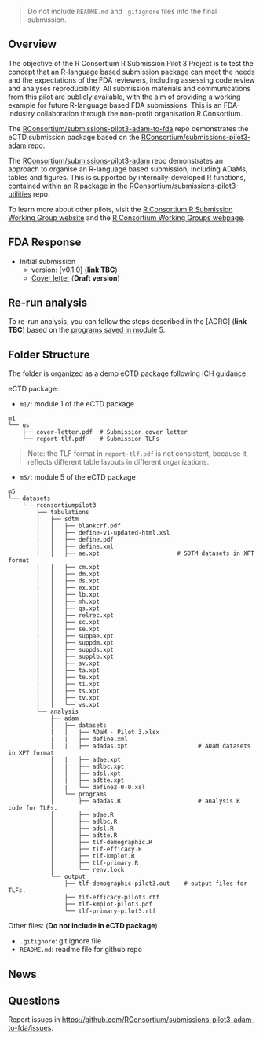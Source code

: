 > Do not include `README.md` and `.gitignore` files into the final submission. 

## Overview

The objective of the R Consortium R Submission Pilot 3 Project is to 
test the concept that an R-language based submission package can meet 
the needs and the expectations of the FDA reviewers, 
including assessing code review and analyses reproducibility. 
All submission materials and communications from this pilot are publicly available, 
with the aim of providing a working example for future R-language based FDA submissions.
This is an FDA-industry collaboration through the non-profit organisation R Consortium.

The [RConsortium/submissions-pilot3-adam-to-fda](https://github.com/RConsortium/submissions-pilot3-adam-to-fda)
repo demonstrates the eCTD submission package based on the [RConsortium/submissions-pilot3-adam](https://github.com/RConsortium/submissions-pilot3-adam) repo.  

The [RConsortium/submissions-pilot3-adam](https://github.com/RConsortium/submissions-pilot3-adam) repo demonstrates an approach to organise an R-language based submission, including ADaMs, tables and figures. This is supported by internally-developed R functions, contained within an R package in the [RConsortium/submissions-pilot3-utilities](https://github.com/RConsortium/submissions-pilot3-utilities) repo.

To learn more about other pilots, visit the [R Consortium R Submission Working Group website](https://rconsortium.github.io/submissions-wg/) and the [R Consortium Working Groups webpage](https://www.r-consortium.org/all-projects/isc-working-groups).

## FDA Response 

- Initial submission
  + version: [v0.1.0] (**link TBC**)
  + [Cover letter](https://github.com/RConsortium/submissions-pilot3-adam-to-fda/blob/main/m1/us/cover-letter.pdf) (**Draft version**)
  
## Re-run analysis 

To re-run analysis, you can follow the steps described in the 
[ADRG] (**link TBC**) based on the 
[programs saved in module 5](https://github.com/RConsortium/submissions-pilot3-adam-to-fda/tree/main/m5/datasets/rconsortiumpilot1/analysis/adam/programs). 

## Folder Structure 

The folder is organized as a demo eCTD package following ICH guidance. 

eCTD package: 

- `m1/`: module 1 of the eCTD package

```
m1
└── us
    ├── cover-letter.pdf  # Submission cover letter
    └── report-tlf.pdf    # Submission TLFs 
```

> Note: the TLF format in `report-tlf.pdf` is not consistent, 
> because it reflects different table layouts in different organizations. 

- `m5/`: module 5 of the eCTD package

```
m5
└── datasets
    └── rconsortiumpilot3
        ├── tabulations
        |   ├── sdtm
        |   │   ├── blankcrf.pdf
        |   │   ├── define-v1-updated-html.xsl
        |   │   ├── define.pdf
        |   │   ├── define.xml
        |   │   ├── ae.xpt                      # SDTM datasets in XPT format
        |   │   ├── cm.xpt
        |   │   ├── dm.xpt
        |   │   ├── ds.xpt
        |   │   ├── ex.xpt
        |   │   ├── lb.xpt
        |   │   ├── mh.xpt
        |   │   ├── qs.xpt
        |   │   ├── relrec.xpt
        |   │   ├── sc.xpt
        |   │   ├── se.xpt
        |   │   ├── suppae.xpt
        |   │   ├── suppdm.xpt
        |   │   ├── suppds.xpt
        |   │   ├── supplb.xpt
        |   │   ├── sv.xpt
        |   │   ├── ta.xpt
        |   │   ├── te.xpt
        |   │   ├── ti.xpt
        |   │   ├── ts.xpt
        |   │   ├── tv.xpt
        |   │   └── vs.xpt
        └── analysis
            ├── adam
            |   ├── datasets
            |   |   ├── ADaM - Pilot 3.xlsx
            |   |   ├── define.xml
            │   |   ├── adadas.xpt                    # ADaM datasets in XPT format
            │   |   ├── adae.xpt
            │   |   ├── adlbc.xpt
            │   |   ├── adsl.xpt
            │   |   ├── adtte.xpt
            │   |   └── define2-0-0.xsl
            │   └── programs
            │       ├── adadas.R                      # analysis R code for TLFs.   
            │       ├── adae.R
            │       ├── adlbc.R
            │       ├── adsl.R
            │       ├── adtte.R
            │       ├── tlf-demographic.R
            │       ├── tlf-efficacy.R
            │       ├── tlf-kmplot.R
            │       ├── tlf-primary.R
            │       └── renv.lock
            └── output
                ├── tlf-demographic-pilot3.out    # output files for TLFs. 
                ├── tlf-efficacy-pilot3.rtf
                ├── tlf-kmplot-pilot3.pdf
                └── tlf-primary-pilot3.rtf
```
Other files: (**Do not include in eCTD package**)

- `.gitignore`: git ignore file
- `README.md`: readme file for github repo

## News

## Questions 

Report issues in <https://github.com/RConsortium/submissions-pilot3-adam-to-fda/issues>.
